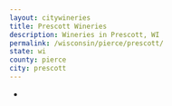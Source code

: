 ```yaml
---
layout: citywineries
title: Prescott Wineries
description: Wineries in Prescott, WI
permalink: /wisconsin/pierce/prescott/
state: wi
county: pierce
city: prescott
---
```

-
